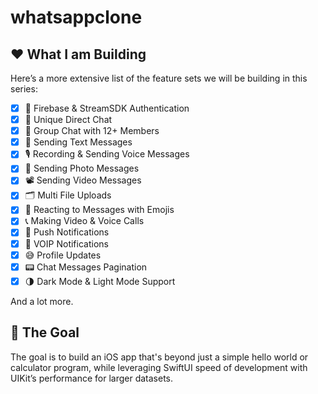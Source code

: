 # whatsappclone

## ❤️ What I am Building

Here’s a more extensive list of the feature sets we will be building in this series: 

- [x] 🔐 Firebase & StreamSDK Authentication 
- [x] 💬 Unique Direct Chat
- [x] 💬 Group Chat with 12+ Members
- [x] 💬 Sending Text Messages
- [x] 🎙️ Recording & Sending Voice Messages
- [x] 📸 Sending Photo Messages
- [x] 📽️ Sending Video Messages
- [x] 🗂️ Multi File Uploads
- [x] 🌟 Reacting to Messages with Emojis 
- [x] 📞 Making Video & Voice Calls
- [x] 📣 Push Notifications 
- [x] 📲 VOIP Notifications 
- [x] 😅 Profile Updates 
- [x] 📟 Chat Messages Pagination
- [x] 🌗 Dark Mode & Light Mode Support

And a lot more. 

## 🎯 The Goal 

The goal is to build an iOS app that's beyond just a simple hello world or calculator program, while leveraging SwiftUI speed of development with UIKit’s performance for larger datasets.
